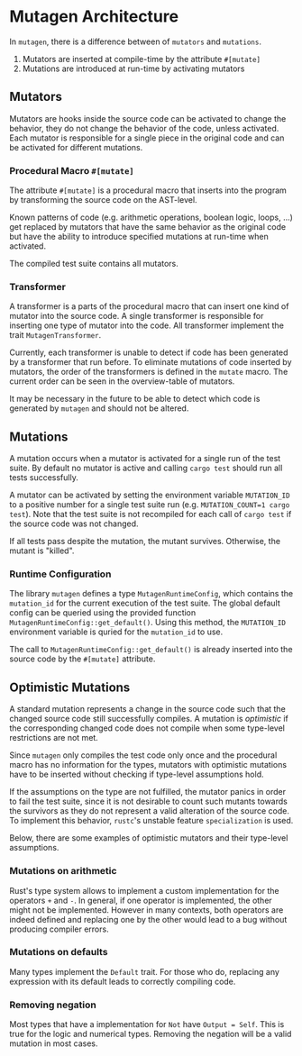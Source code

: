# Mutagen Architecture

In `mutagen`, there is a difference between of `mutators` and `mutations`.

1. Mutators are inserted at compile-time by the attribute `#[mutate]`
2. Mutations are introduced at run-time by activating mutators

## Mutators

Mutators are hooks inside the source code can be activated to change the behavior, they do not change the behavior of the code, unless activated. Each mutator is responsible for a single piece in the original code and can be activated for different mutations.

### Procedural Macro `#[mutate]`

The attribute `#[mutate]` is a procedural macro that inserts into the program by transforming the source code on the AST-level.

Known patterns of code (e.g. arithmetic operations, boolean logic, loops, ...) get replaced by mutators that have the same behavior as the original code but have the ability to introduce specified mutations at run-time when activated.

The compiled test suite contains all mutators.

### Transformer

A transformer is a parts of the procedural macro that can insert one kind of mutator into the source code. A single transformer is responsible for inserting one type of mutator into the code. All transformer implement the trait `MutagenTransformer`.

Currently, each transformer is unable to detect if code has been generated by a transformer that run before. To eliminate mutations of code inserted by mutators, the order of the transformers is defined in the `mutate` macro. The current order can be seen in the overview-table of mutators.

It may be necessary in the future to be able to detect which code is generated by `mutagen` and should not be altered.

## Mutations

A mutation occurs when a mutator is activated for a single run of the test suite. By default no mutator is active and calling `cargo test` should run all tests successfully.

A mutator can be activated by setting the environment variable `MUTATION_ID` to a positive number for a single test suite run (e.g. `MUTATION_COUNT=1 cargo test`). Note that the test suite is not recompiled for each call of `cargo test` if the source code was not changed.

If all tests pass despite the mutation, the mutant survives. Otherwise, the mutant is "killed".

### Runtime Configuration

The library `mutagen` defines a type `MutagenRuntimeConfig`, which contains the `mutation_id` for the current execution of the test suite. The global default config can be queried using the provided function `MutagenRuntimeConfig::get_default()`. Using this method, the `MUTATION_ID` environment variable is quried for the `mutation_id` to use.

The call to `MutagenRuntimeConfig::get_default()` is already inserted into the source code by the `#[mutate]` attribute.

## Optimistic Mutations

A standard mutation represents a change in the source code such that the changed source code still successfully compiles. A mutation is *optimistic* if the corresponding changed code does not compile when some type-level restrictions are not met.

Since `mutagen` only compiles the test code only once and the procedural macro has no information for the types, mutators with optimistic mutations have to be inserted without checking if type-level assumptions hold.

If the assumptions on the type are not fulfilled, the mutator panics in order to fail the test suite, since it is not desirable to count such mutants towards the survivors as they do not represent a valid alteration of the source code. To implement this behavior, `rustc`'s unstable feature `specialization` is used.

Below, there are some examples of optimistic mutators and their type-level assumptions.

### Mutations on arithmetic

Rust's type system allows to implement a custom implementation for the operators `+` and `-`. In general, if one operator is implemented, the other might not be implemented. However in many contexts, both operators are indeed defined and replacing one by the other would lead to a bug without producing compiler errors.

### Mutations on defaults

Many types implement the `Default` trait. For those who do, replacing any expression with its default leads to correctly compiling code.

### Removing negation

Most types that have a implementation for `Not` have `Output = Self`. This is true for the logic and numerical types. Removing the negation will be a valid mutation in most cases.
